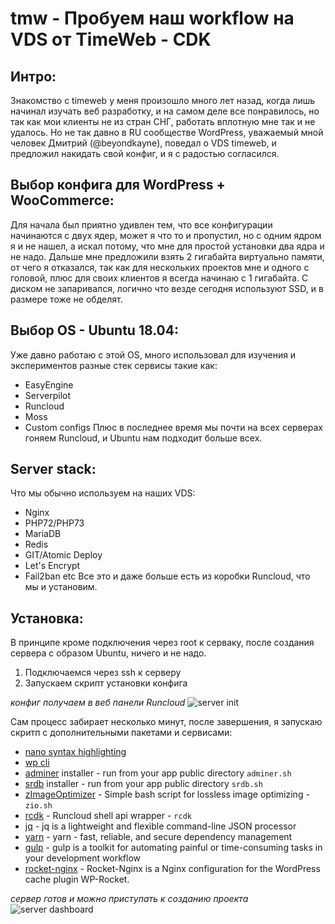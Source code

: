 # tmw - Пробуем наш workflow на VDS от TimeWeb - CDK

## Интро:
Знакомство с timeweb у меня произошло много лет назад, когда лишь начинал изучать веб разработку, и на самом деле все понравилось, но так как мои клиенты не из стран СНГ, работать вплотную мне так и не удалось. Но не так давно в RU сообществе WordPress, уважаемый мной человек Дмитрий (@beyondkayne), поведал о VDS timeweb, и предложил накидать свой конфиг, и я с радостью согласился. 

## Выбор конфига для WordPress + WooCommerce:
Для начала был приятно удивлен тем, что все конфигурации начинаются с двух ядер, может я что то и пропустил, но с одним ядром я и не нашел, а искал потому, что мне для простой установки два ядра и не надо. Дальше мне предложили взять 2 гигабайта виртуально памяти, от чего я отказался, так как для нескольких проектов мне и одного с головой, плюс для своих клиентов я всегда начинаю с 1 гигабайта. С диском не запаривался, логично что везде сегодня используют SSD, и в размере тоже не обделят. 

## Выбор OS - Ubuntu 18.04:
Уже давно работаю с этой OS, много использовал для изучения и экспериментов разные стек сервисы такие как:
* EasyEngine
* Serverpilot
* Runcloud
* Moss
* Custom configs
Плюс в последнее время мы почти на всех серверах гоняем Runcloud, и Ubuntu нам подходит больше всех.

## Server stack:
Что мы обычно используем на наших VDS:
* Nginx
* PHP72/PHP73
* MariaDB
* Redis
* GIT/Atomic Deploy
* Let's Encrypt
* Fail2ban etc
Все это и даже больше есть из коробки Runcloud, что мы и установим.

## Установка:
В принципе кроме подключения через root к серваку, после создания сервера с образом Ubuntu, ничего и не надо. 
1. Подключаемся через ssh к серверу
2. Запускаем скрипт установки конфига

*конфиг получаем в веб панели Runcloud*
![server init](https://user-images.githubusercontent.com/12497991/53122535-7e619380-355f-11e9-910f-6e35681f2a3e.png)

Сам процесс забирает несколько минут, после завершения, я запускаю скритп с дополнительными пакетами и сервисами:
* [nano syntax highlighting](https://github.com/scopatz/nanorc)
* [wp cli](https://wp-cli.org)
* [adminer](https://github.com/vrana/adminer) installer - run from your app public directory  `adminer.sh`
* [srdb](https://github.com/interconnectit/Search-Replace-DB) installer - run from your app public directory  `srdb.sh`
* [zImageOptimizer](https://github.com/zevilz/zImageOptimizer) - Simple bash script for lossless image optimizing - `zio.sh` 
* [rcdk](https://github.com/RunCloud-cdk/shell-api-wrapper) - Runcloud shell api wrapper - `rcdk` 
* [jq](https://github.com/stedolan/jq) - jq is a lightweight and flexible command-line JSON processor
* [yarn](https://yarnpkg.com/en) - yarn - fast, reliable, and secure dependency management
* [gulp](https://gulpjs.com) - gulp is a toolkit for automating painful or time-consuming tasks in your development workflow
* [rocket-nginx](https://github.com/maximejobin/rocket-nginx) - Rocket-Nginx is a Nginx configuration for the WordPress cache plugin WP-Rocket.

*сервер готов и можно приступать к созданию проекта*
![server dashboard](https://user-images.githubusercontent.com/12497991/53122973-a9001c00-3560-11e9-9286-53406ed6f48c.png)

